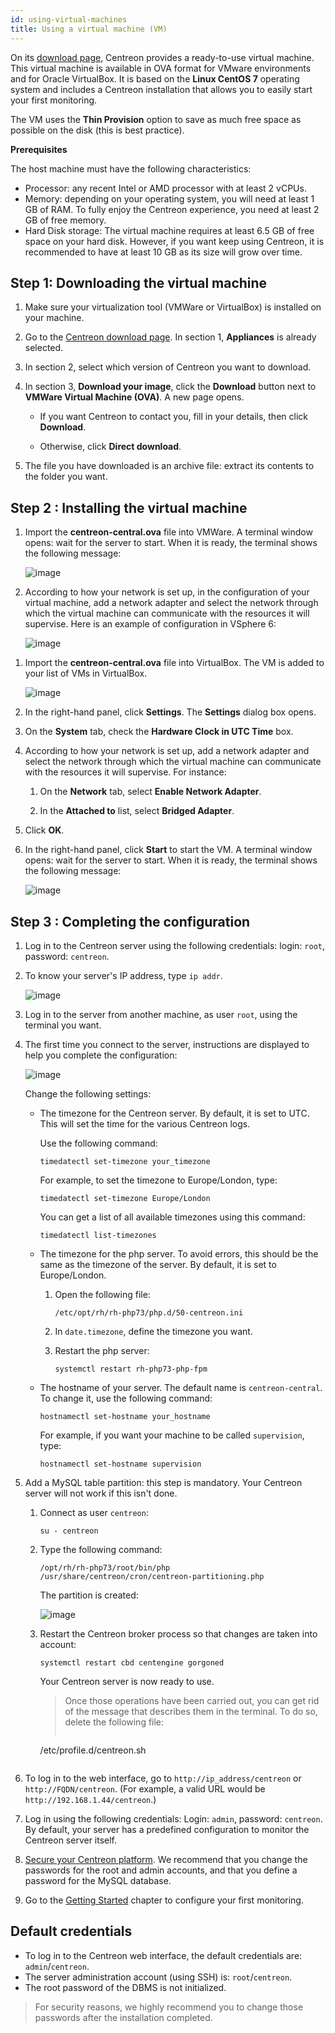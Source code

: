 ```yaml
---
id: using-virtual-machines
title: Using a virtual machine (VM)
---
```


On its [download page](https://download.centreon.com), Centreon provides a ready-to-use virtual machine. This virtual machine is available in OVA format for VMware environments and for Oracle VirtualBox. It is based on the **Linux CentOS 7** operating system and includes a Centreon installation that allows you to easily start your first monitoring.

The VM uses the **Thin Provision** option to save as much free space as possible on the disk (this is best practice).

**Prerequisites**

The host machine must have the following characteristics:

- Processor: any recent Intel or AMD processor with at least 2 vCPUs.
- Memory: depending on your operating system, you will need at least 1 GB of RAM. To fully enjoy the Centreon experience, you need at least 2 GB of free memory.
- Hard Disk storage: The virtual machine requires at least 6.5 GB of free space on your hard disk. However, if you want keep using Centreon, it is recommended to have at least 10 GB as its size will grow over time.

## Step 1: Downloading the virtual machine

1. Make sure your virtualization tool (VMWare or VirtualBox) is installed on your machine.

2. Go to the [Centreon download page](https://download.centreon.com). In section 1, **Appliances** is already selected.

3. In section 2, select which version of Centreon you want to download.

4. In section 3, **Download your image**, click the **Download** button next to **VMWare Virtual Machine (OVA)**. A new page opens.

    - If you want Centreon to contact you, fill in your details, then click **Download**.

    - Otherwise, click **Direct download**.

5. The file you have downloaded is an archive file: extract its contents to the folder you want.

## Step 2 : Installing the virtual machine

<!--DOCUSAURUS_CODE_TABS-->

<!--VMware environment-->

1. Import the **centreon-central.ova** file into VMWare. A terminal window opens: wait for the server to start. When it is ready, the terminal shows the following message:

    ![image](../../assets/installation/VMW1.png)

2. According to how your network is set up, in the configuration of your virtual machine, add a network adapter and select the network through which the virtual machine can communicate with the resources it will supervise. Here is an example of configuration in VSphere 6:

    ![image](../../assets/installation/VMW_network_adapter.png)

<!--Oracle VirtualBox-->

1. Import the **centreon-central.ova** file into VirtualBox. The VM is added to your list of VMs in VirtualBox.

    ![image](../../assets/installation/VB2.png)

2. In the right-hand panel, click **Settings**. The **Settings** dialog box opens.

3. On the **System** tab, check the **Hardware Clock in UTC Time** box.

4. According to how your network is set up, add a network adapter and select the network through which the virtual machine can communicate with the resources it will supervise. For instance:

    1. On the **Network** tab, select **Enable Network Adapter**.

    2. In the **Attached to** list, select **Bridged Adapter**.

5. Click **OK**.

6. In the right-hand panel, click **Start** to start the VM. A terminal window opens: wait for the server to start. When it is ready, the terminal shows the following message:

    ![image](../../assets/installation/terminal_ready.png)

<!--END_DOCUSAURUS_CODE_TABS-->

## Step 3 : Completing the configuration

1. Log in to the Centreon server using the following credentials: login: `root`, password: `centreon`.

2. To know your server's IP address, type `ip addr`.

    ![image](../../assets/installation/ip_addr.png)

3. Log in to the server from another machine, as user `root`, using the terminal you want.

4. The first time you connect to the server, instructions are displayed to help you complete the configuration:

    ![image](../../assets/installation/terminal_centreon.png)

    Change the following settings:

    - The timezone for the Centreon server. By default, it is set to UTC. This will set the time for the various Centreon logs.
        
        Use the following command: 
        
        ```shell
        timedatectl set-timezone your_timezone
        ```
        
        For example, to set the timezone to Europe/London, type:
        
        ```shell
        timedatectl set-timezone Europe/London
        ```

        You can get a list of all available timezones using this command: 
        
        ```shell
        timedatectl list-timezones
        ```

    - The timezone for the php server. To avoid errors, this should be the same as the timezone of the server. By default, it is set to Europe/London.

        1. Open the following file:
        
            ```shell
            /etc/opt/rh/rh-php73/php.d/50-centreon.ini
            ```
        
        2. In `date.timezone`, define the timezone you want.
        
        3. Restart the php server: 
        
            ```shell
            systemctl restart rh-php73-php-fpm
            ```

    - The hostname of your server. The default name is `centreon-central`. To change it, use the following command: 
    
        ```shell
        hostnamectl set-hostname your_hostname
        ```
    
        For example, if you want your machine to be called `supervision`, type:
        
        ```shell
        hostnamectl set-hostname supervision
        ```

5. Add a MySQL table partition: this step is mandatory. Your Centreon server will not work if this isn't done.

    1. Connect as user ``centreon``: 
    
        ```shell
        su - centreon
        ```

    2. Type the following command: 

        ```shell
        /opt/rh/rh-php73/root/bin/php /usr/share/centreon/cron/centreon-partitioning.php
        ```

        The partition is created:

        ![image](../../assets/installation/partition_created.png)

    3. Restart the Centreon broker process so that changes are taken into account: 
    
        ```shell
        systemctl restart cbd centengine gorgoned
        ```

        Your Centreon server is now ready to use. 

        >Once those operations have been carried out, you can get rid of the message that describes them in the terminal. To do so, delete the following file:
        >
        >```shell
        /etc/profile.d/centreon.sh
        ```
    
6. To log in to the web interface, go to `http://ip_address/centreon` or `http://FQDN/centreon`. (For example, a valid URL would be `http://192.168.1.44/centreon`.) 

7. Log in using the following credentials: Login: `admin`, password: `centreon`. By default, your server has a predefined configuration to monitor the Centreon server itself.

8. [Secure your Centreon platform](../../administration/secure-platform.html). We recommend that you change the passwords for the root and admin accounts, and that you define a password for the MySQL database.

9. Go to the [Getting Started](../../getting-started/installation-first-steps.html) chapter to configure your first monitoring.

## Default credentials

- To log in to the Centreon web interface, the default credentials are: `admin`/`centreon`.
- The server administration account (using SSH) is: `root`/`centreon`.
- The root password of the DBMS is not initialized.

> For security reasons, we highly recommend you to change those passwords after the installation completed.